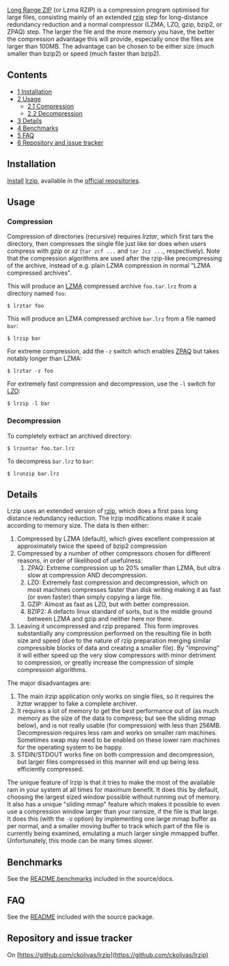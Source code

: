 [Long Range ZIP](https://github.com/ckolivas/lrzip) (or Lzma RZIP) is a compression program optimised for large files, consisting mainly of an extended [rzip](https://en.wikipedia.org/wiki/rzip "wikipedia:rzip") step for long-distance redundancy reduction and a normal compressor (LZMA, LZO, gzip, bzip2, or ZPAQ) step. The larger the file and the more memory you have, the better the compression advantage this will provide, especially once the files are larger than 100MB. The advantage can be chosen to be either size (much smaller than bzip2) or speed (much faster than bzip2).

## Contents

*   [1 Installation](#Installation)
*   [2 Usage](#Usage)
    *   [2.1 Compression](#Compression)
    *   [2.2 Decompression](#Decompression)
*   [3 Details](#Details)
*   [4 Benchmarks](#Benchmarks)
*   [5 FAQ](#FAQ)
*   [6 Repository and issue tracker](#Repository_and_issue_tracker)

## Installation

[Install](/index.php/Install "Install") [lrzip](https://www.archlinux.org/packages/?name=lrzip), available in the [official repositories](/index.php/Official_repositories "Official repositories").

## Usage

### Compression

Compression of directories (recursive) requires *lrztar*, which first tars the directory, then compresses the single file just like *tar* does when users compress with *gzip* or *xz* (`tar zcf ...` and `tar Jcz ...`, respectively). Note that the compression algorithms are used after the rzip-like precompressing of the archive, instead of e.g. plain LZMA compression in normal "LZMA compressed archives".

This will produce an [LZMA](https://en.wikipedia.org/wiki/LZMA "wikipedia:LZMA") compressed archive `foo.tar.lrz` from a directory named `foo`:

```
$ lrztar foo

```

This will produce an LZMA compressed archive `bar.lrz` from a file named `bar`:

```
$ lrzip bar

```

For extreme compression, add the `-z` switch which enables [ZPAQ](https://en.wikipedia.org/wiki/ZPAQ "wikipedia:ZPAQ") but takes notably longer than LZMA:

```
$ lrztar -z foo

```

For extremely fast compression and decompression, use the `-l` switch for [LZO](https://en.wikipedia.org/wiki/LZO "wikipedia:LZO"):

```
$ lrzip -l bar

```

### Decompression

To completely extract an archived directory:

```
$ lrzuntar foo.tar.lrz

```

To decompress `bar.lrz` to `bar`:

```
$ lrunzip bar.lrz

```

## Details

Lrzip uses an extended version of [rzip](https://en.wikipedia.org/wiki/rzip "wikipedia:rzip"), which does a first pass long distance redundancy reduction. The lrzip modifications make it scale according to memory size. The data is then either:

1.  Compressed by LZMA (default), which gives excellent compression at approximately twice the speed of bzip2 compression
2.  Compressed by a number of other compressors chosen for different reasons, in order of likelihood of usefulness:
    1.  ZPAQ: Extreme compression up to 20% smaller than LZMA, but ultra slow at compression AND decompression.
    2.  LZO: Extremely fast compression and decompression, which on most machines compresses faster than disk writing making it as fast (or even faster) than simply copying a large file.
    3.  GZIP: Almost as fast as LZO, but with better compression.
    4.  BZIP2: A defacto linux standard of sorts, but is the middle ground between LZMA and gzip and neither here nor there.
3.  Leaving it uncompressed and rzip prepared. This form improves substantially any compression performed on the resulting file in both size and speed (due to the nature of rzip preparation merging similar compressible blocks of data and creating a smaller file). By "improving" it will either speed up the very slow compressors with minor detriment to compression, or greatly increase the compression of simple compression algorithms.

The major disadvantages are:

1.  The main *lrzip* application only works on single files, so it requires the *lrztar* wrapper to fake a complete archiver.
2.  It requires a lot of memory to get the best performance out of (as much memory as the size of the data to compress; but see the sliding mmap below), and is not really usable (for compression) with less than 256MB. Decompression requires less ram and works on smaller ram machines. Sometimes swap may need to be enabled on these lower ram machines for the operating system to be happy.
3.  STDIN/STDOUT works fine on both compression and decompression, but larger files compressed in this manner will end up being less efficiently compressed.

The unique feature of lrzip is that it tries to make the most of the available ram in your system at all times for maximum benefit. It does this by default, choosing the largest sized window possible without running out of memory. It also has a unique "sliding mmap" feature which makes it possible to even use a compression window larger than your ramsize, if the file is that large. It does this (with the `-U` option) by implementing one large mmap buffer as per normal, and a smaller moving buffer to track which part of the file is currently being examined, emulating a much larger single mmapped buffer. Unfortunately, this mode can be many times slower.

## Benchmarks

See the [README.benchmarks](http://ck.kolivas.org/apps/lrzip/README.benchmarks) included in the source/docs.

## FAQ

See the [README](http://ck.kolivas.org/apps/lrzip/README) included with the source package.

## Repository and issue tracker

On [https://github.com/ckolivas/lrzip](https://github.com/ckolivas/lrzip)